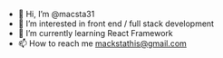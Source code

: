- 👋 Hi, I’m @macsta31
- 👀 I’m interested in front end / full stack development
- 🌱 I’m currently learning React Framework
- 📫 How to reach me mackstathis@gmail.com

